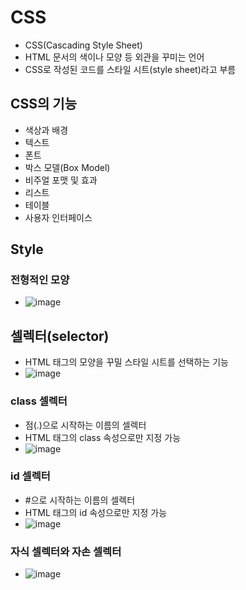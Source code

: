# CSS
* CSS(Cascading Style Sheet)
* HTML 문서의 색이나 모양 등 외관을 꾸미는 언어
* CSS로 작성된 코드를 스타일 시트(style sheet)라고 부름
## CSS의 기능
* 색상과 배경
* 텍스트
* 폰트
* 박스 모델(Box Model)
* 비주얼 포맷 및 효과
* 리스트
* 테이블
* 사용자 인터페이스
## Style
### 전형적인 모양
* ![image](https://user-images.githubusercontent.com/120435947/218983846-3ae4f4ab-8a44-472f-aa21-ecc3addec112.png)
## 셀렉터(selector)
* HTML 태그의 모양을 꾸밀 스타일 시트를 선택하는 기능
* ![image](https://user-images.githubusercontent.com/120435947/218984475-f16ddd96-1d5f-47aa-a723-410f243bb142.png)
### class 셀렉터
* 점(.)으로 시작하는 이름의 셀렉터
* HTML 태그의 class 속성으로만 지정 가능
* ![image](https://user-images.githubusercontent.com/120435947/218984684-dffc5476-1418-4158-94c6-9ef3ee593b54.png)
### id 셀렉터
* #으로 시작하는 이름의 셀렉터
* HTML 태그의 id 속성으로만 지정 가능
* ![image](https://user-images.githubusercontent.com/120435947/218986035-1b59259a-1620-4720-84e4-7cdcbea940bd.png)
### 자식 셀렉터와 자손 셀렉터
* ![image](https://user-images.githubusercontent.com/120435947/218987070-1da2c402-0bf3-41b4-97e4-08112ddf5720.png)
